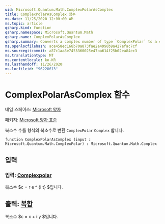 ```yaml
---
uid: Microsoft.Quantum.Math.ComplexPolarAsComplex
title: ComplexPolarAsComplex 함수
ms.date: 11/25/2020 12:00:00 AM
ms.topic: article
qsharp.kind: function
qsharp.namespace: Microsoft.Quantum.Math
qsharp.name: ComplexPolarAsComplex
qsharp.summary: Converts a complex number of type `ComplexPolar` to a complex number of type `Complex`.
ms.openlocfilehash: ace458ec168b70a873fae2a4990b9a427efac7cf
ms.sourcegitcommit: a87c1aa8e7453360025e47ba614f25b02ea84ec3
ms.translationtype: MT
ms.contentlocale: ko-KR
ms.lasthandoff: 11/26/2020
ms.locfileid: "96228613"
---
```

# <a name="complexpolarascomplex-function"></a>ComplexPolarAsComplex 함수

네임 스페이스: [Microsoft 양자](xref:Microsoft.Quantum.Math)

패키지: [Microsoft 양자 표준](https://nuget.org/packages/Microsoft.Quantum.Standard)


복소수 수를 형식의 복소수로 변환 `ComplexPolar` `Complex` 합니다.

```qsharp
function ComplexPolarAsComplex (input : Microsoft.Quantum.Math.ComplexPolar) : Microsoft.Quantum.Math.Complex
```


## <a name="input"></a>입력

### <a name="input--complexpolar"></a>입력: [Complexpolar](xref:Microsoft.Quantum.Math.ComplexPolar)

복소수 $c = r e ^ {i t} $입니다.



## <a name="output--complex"></a>출력: [복합](xref:Microsoft.Quantum.Math.Complex)

복소수 $c = x + i y $입니다.